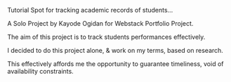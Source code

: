 Tutorial Spot for tracking academic records of students...

A Solo Project by Kayode Ogidan for Webstack Portfolio Project.

The aim of this project is to track students performances effectively.

I decided to do this project alone, & work on my terms, based on research.

This effectively affords me the opportunity to guarantee timeliness, void of availability constraints.
